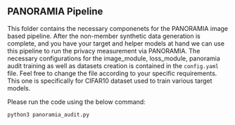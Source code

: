 ## PANORAMIA Pipeline

This folder contains the necessary componenets for the PANORAMIA image based pipeline. After the non-member synthetic data generation is complete, and you have your target and helper models at hand we can use this pipeline to run the privacy measurement via PANORAMIA. The necessary configurations for the image_module, loss_module, panoramia audit training as well as datasets creation is contained in the `config.yaml` file. Feel free to change the file according to your specific requirements. This one is specifically for CIFAR10 dataset used to train various target models.


Please run the code using the below command:

`python3 panoramia_audit.py`


